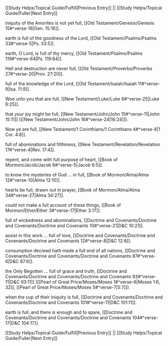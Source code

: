 [[Study Helps/Topical Guide/Fulfill|Previous Entry]]  ||  [[Study Helps/Topical Guide/Fuller|Next Entry]]

 iniquity of the Amorites is not yet full, [[Old Testament/Genesis/Genesis 15#^verse-16|Gen. 15:16]].

 earth is full of the goodness of the Lord, [[Old Testament/Psalms/Psalms 33#^verse-5|Ps. 33:5]].

 earth, O Lord, is full of thy mercy, [[Old Testament/Psalms/Psalms 119#^verse-64|Ps. 119:64]].

 Hell and destruction are never full, [[Old Testament/Proverbs/Proverbs 27#^verse-20|Prov. 27:20]].

 full of the knowledge of the Lord, [[Old Testament/Isaiah/Isaiah 11#^verse-9|Isa. 11:9]].

 Woe unto you that are full, [[New Testament/Luke/Luke 6#^verse-25|Luke 6:25]].

 that your joy might be full, [[New Testament/John/John 15#^verse-11|John 15:11]] ([[New Testament/John/John 16#^verse-24|16:24]]).

 Now ye are full, [[New Testament/1 Corinthians/1 Corinthians 4#^verse-8|1 Cor. 4:8]].

 full of abominations and filthiness, [[New Testament/Revelation/Revelation 17#^verse-4|Rev. 17:4]].

 repent, and come with full purpose of heart, [[Book of Mormon/Jacob/Jacob 6#^verse-5|Jacob 6:5]].

 to know the mysteries of God ... in full, [[Book of Mormon/Alma/Alma 12#^verse-10|Alma 12:10]].

 hearts be full, drawn out in prayer, [[Book of Mormon/Alma/Alma 34#^verse-27|Alma 34:27]].

 could not make a full account of these things, [[Book of Mormon/Ether/Ether 3#^verse-17|Ether 3:17]].

 full of wickedness and abominations, [[Doctrine and Covenants/Doctrine and Covenants/Doctrine and Covenants 10#^verse-21|D&C 10:21]].

 assist in this work ... full of love, [[Doctrine and Covenants/Doctrine and Covenants/Doctrine and Covenants 12#^verse-8|D&C 12:8]].

 consumption decreed hath made a full end of all nations, [[Doctrine and Covenants/Doctrine and Covenants/Doctrine and Covenants 87#^verse-6|D&C 87:6]].

 the Only Begotten ... full of grace and truth, [[Doctrine and Covenants/Doctrine and Covenants/Doctrine and Covenants 93#^verse-11|D&C 93:11]] ([[Pearl of Great Price/Moses/Moses 1#^verse-6|Moses 1:6, 32]]; [[Pearl of Great Price/Moses/Moses 5#^verse-7|5:7]]).

 when the cup of their iniquity is full, [[Doctrine and Covenants/Doctrine and Covenants/Doctrine and Covenants 101#^verse-11|D&C 101:11]].

 earth is full, and there is enough and to spare, [[Doctrine and Covenants/Doctrine and Covenants/Doctrine and Covenants 104#^verse-17|D&C 104:17]].

[[Study Helps/Topical Guide/Fulfill|Previous Entry]]  ||  [[Study Helps/Topical Guide/Fuller|Next Entry]]